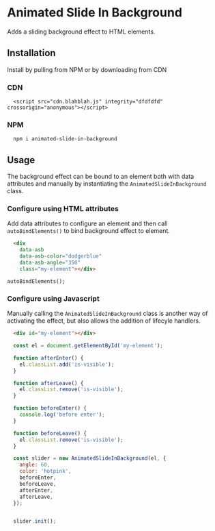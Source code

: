# Animated Slide In Background
Adds a sliding background effect to HTML elements.

## Installation
Install by pulling from NPM or by downloading from CDN
### CDN
```
  <script src="cdn.blahblah.js" integrity="dfdfdfd" crossorigin="anonymous"></script>

```
### NPM
```
  npm i animated-slide-in-background

```

## Usage

The background effect can be bound to an element both with data attributes and manually by instantiating the
`AnimatedSlideInBackground` class.

### Configure using HTML attributes
Add data attributes to configure an element and then call `autoBindElements()` to bind background effect to element.

```html
  <div
    data-asb
    data-asb-color="dodgerblue"
    data-asb-angle="350"
    class="my-element"></div>

```

```
autoBindElements();
```

### Configure using Javascript
Manually calling the `AnimatedSlideInBackground` class is another way of activating the
effect, but also allows the addition of lifecyle handlers.

```html
  <div id="my-element"></div>
```

```js
  const el = document.getElementById('my-element');

  function afterEnter() {
    el.classList.add('is-visible');
  }

  function afterLeave() {
    el.classList.remove('is-visible');
  }

  function beforeEnter() {
    console.log('before enter');
  }

  function beforeLeave() {
    el.classList.remove('is-visible');
  }

  const slider = new AnimatedSlideInBackground(el, {
    angle: 60,
    color: 'hotpink',
    beforeEnter,
    beforeLeave,
    afterEnter,
    afterLeave,
  });


  slider.init();
```

